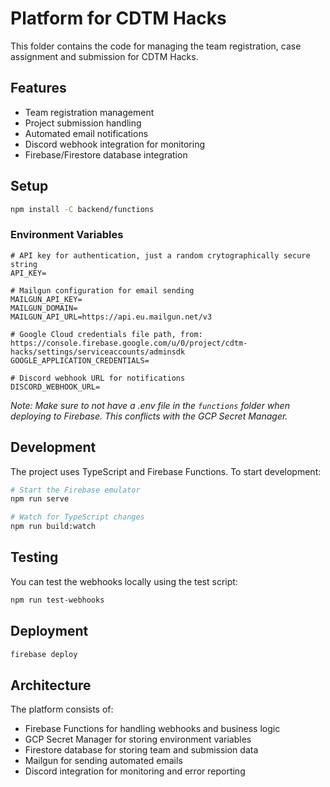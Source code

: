 # Platform for CDTM Hacks

This folder contains the code for managing the team registration, case assignment and submission for CDTM Hacks.

## Features

- Team registration management
- Project submission handling
- Automated email notifications
- Discord webhook integration for monitoring
- Firebase/Firestore database integration

## Setup

```bash
npm install -C backend/functions
```

### Environment Variables

```
# API key for authentication, just a random crytographically secure string
API_KEY=

# Mailgun configuration for email sending
MAILGUN_API_KEY=
MAILGUN_DOMAIN=
MAILGUN_API_URL=https://api.eu.mailgun.net/v3

# Google Cloud credentials file path, from: https://console.firebase.google.com/u/0/project/cdtm-hacks/settings/serviceaccounts/adminsdk
GOOGLE_APPLICATION_CREDENTIALS=

# Discord webhook URL for notifications
DISCORD_WEBHOOK_URL=
```

_Note: Make sure to not have a .env file in the `functions` folder when deploying to Firebase. This conflicts with the GCP Secret Manager._

## Development

The project uses TypeScript and Firebase Functions. To start development:

```bash
# Start the Firebase emulator
npm run serve

# Watch for TypeScript changes
npm run build:watch
```

## Testing

You can test the webhooks locally using the test script:

```bash
npm run test-webhooks
```

## Deployment

```bash
firebase deploy
```

## Architecture

The platform consists of:

- Firebase Functions for handling webhooks and business logic
- GCP Secret Manager for storing environment variables
- Firestore database for storing team and submission data
- Mailgun for sending automated emails
- Discord integration for monitoring and error reporting
